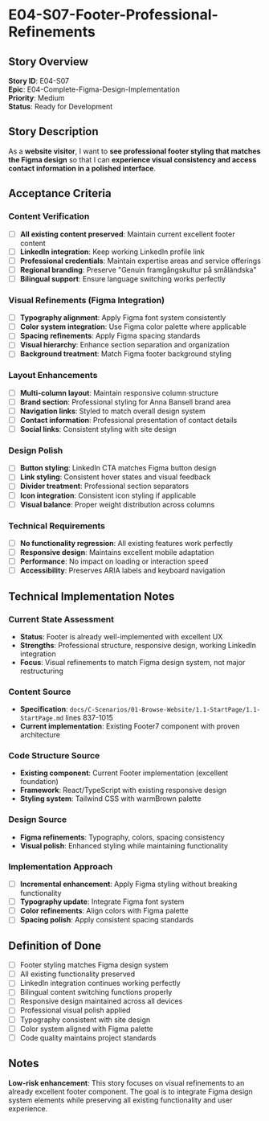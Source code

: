 # E04-S07-Footer-Professional-Refinements

## Story Overview

**Story ID**: E04-S07  
**Epic**: E04-Complete-Figma-Design-Implementation  
**Priority**: Medium  
**Status**: Ready for Development  

## Story Description

As a **website visitor**, I want to **see professional footer styling that matches the Figma design** so that I can **experience visual consistency and access contact information in a polished interface**.

## Acceptance Criteria

### Content Verification
- [ ] **All existing content preserved**: Maintain current excellent footer content
- [ ] **LinkedIn integration**: Keep working LinkedIn profile link
- [ ] **Professional credentials**: Maintain expertise areas and service offerings
- [ ] **Regional branding**: Preserve "Genuin framgångskultur på småländska"
- [ ] **Bilingual support**: Ensure language switching works perfectly

### Visual Refinements (Figma Integration)
- [ ] **Typography alignment**: Apply Figma font system consistently
- [ ] **Color system integration**: Use Figma color palette where applicable
- [ ] **Spacing refinements**: Apply Figma spacing standards
- [ ] **Visual hierarchy**: Enhance section separation and organization
- [ ] **Background treatment**: Match Figma footer background styling

### Layout Enhancements
- [ ] **Multi-column layout**: Maintain responsive column structure
- [ ] **Brand section**: Professional styling for Anna Bansell brand area
- [ ] **Navigation links**: Styled to match overall design system
- [ ] **Contact information**: Professional presentation of contact details
- [ ] **Social links**: Consistent styling with site design

### Design Polish
- [ ] **Button styling**: LinkedIn CTA matches Figma button design
- [ ] **Link styling**: Consistent hover states and visual feedback
- [ ] **Divider treatment**: Professional section separators
- [ ] **Icon integration**: Consistent icon styling if applicable
- [ ] **Visual balance**: Proper weight distribution across columns

### Technical Requirements
- [ ] **No functionality regression**: All existing features work perfectly
- [ ] **Responsive design**: Maintains excellent mobile adaptation
- [ ] **Performance**: No impact on loading or interaction speed
- [ ] **Accessibility**: Preserves ARIA labels and keyboard navigation

## Technical Implementation Notes

### Current State Assessment
- **Status**: Footer is already well-implemented with excellent UX
- **Strengths**: Professional structure, responsive design, working LinkedIn integration
- **Focus**: Visual refinements to match Figma design system, not major restructuring

### Content Source
- **Specification**: `docs/C-Scenarios/01-Browse-Website/1.1-StartPage/1.1-StartPage.md` lines 837-1015
- **Current implementation**: Existing Footer7 component with proven architecture

### Code Structure Source
- **Existing component**: Current Footer implementation (excellent foundation)
- **Framework**: React/TypeScript with existing responsive design
- **Styling system**: Tailwind CSS with warmBrown palette

### Design Source
- **Figma refinements**: Typography, colors, spacing consistency
- **Visual polish**: Enhanced styling while maintaining functionality

### Implementation Approach
- [ ] **Incremental enhancement**: Apply Figma styling without breaking functionality
- [ ] **Typography update**: Integrate Figma font system
- [ ] **Color refinements**: Align colors with Figma palette
- [ ] **Spacing polish**: Apply consistent spacing standards

## Definition of Done

- [ ] Footer styling matches Figma design system
- [ ] All existing functionality preserved
- [ ] LinkedIn integration continues working perfectly
- [ ] Bilingual content switching functions properly
- [ ] Responsive design maintained across all devices
- [ ] Professional visual polish applied
- [ ] Typography consistent with site design
- [ ] Color system aligned with Figma palette
- [ ] Code quality maintains project standards

## Notes

**Low-risk enhancement**: This story focuses on visual refinements to an already excellent footer component. The goal is to integrate Figma design system elements while preserving all existing functionality and user experience.
